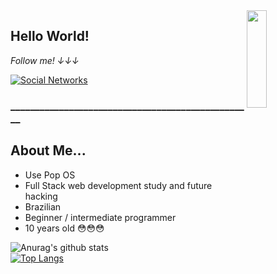 <a href="https://gifer.com/en/Dtf">
  <img align="right" src="https://bestanimations.com/media/dancers/694962750funny-dance-dancing-animated-gif-image-26.gif" width=25% height=20% />
</a>

## Hello World! 

<i display="inline-block">Follow me! ↓↓↓</i>

[![Social Networks](https://img.shields.io/badge/Social-Networks-green)](https://linktr.ee/jaulin) 

<h3 display="inline-block">__________________________________________________</h3>

 
## About Me...
- Use Pop OS
- Full Stack web development study and future hacking
- Brazilian 
- Beginner / intermediate programmer
- 10 years old 😳😳😳


![Anurag's github stats](https://github-readme-stats.vercel.app/api?username=Felipe756_icons=true&theme=dracula)<br/>
[![Top Langs](https://github-readme-stats.vercel.app/api/top-langs/?username=Felipe756_icons=true&theme=dracula)](https://github.com/anuraghazra/github-readme-stats)



